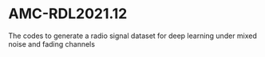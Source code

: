 # AMC-RDL2021.12
The codes to generate a radio signal dataset for deep learning under mixed noise and fading channels
